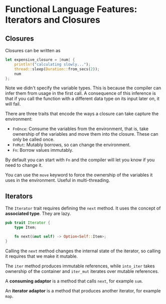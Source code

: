 # Functional Language Features: Iterators and Closures

## Closures

Closures can be written as

```rust
let expensive_closure = |num| {
    println!("calculating slowly...");
    thread::sleep(Duration::from_secs(2));
    num
};
```

Note we didn't specify the variable types. This is because the compiler can infer them
from usage in the first call. A consequence of this inference is that if you call the
function with a different data type on its input later on, it will fail.

There are three traits that encode the ways a closure can take capture the environment:

- `FnOnce`: Consume the variables from the environment, that is, take ownership of the
  variables and move them into the closure. These can only be called once.
- `FnMut`: Mutably borrows, so can change the environment.
- `Fn`: Borrow values immutably.

By default you can start with `Fn` and the compiler will let you know if you need to
change it.

You can use the `move` keyword to force the ownership of the variables it uses in the
environment. Useful in multi-threading.

## Iterators

The `Iterator` trait requires defining the `next` method. It uses the concept of
**associated type**. They are lazy.

```rust
pub trait Iterator {
    type Item;

    fn next(&mut self) -> Option<Self::Item>;
}
```

Calling the `next` method changes the internal state of the iterator, so calling it
requires that we make it mutable.

The `iter` method produces immutable references, while `into_iter` takes ownership of
the container and `iter_mut` iterates over mutable references.

A **consuming adaptor** is a method that calls `next`, for example `sum`.

An **iterator adaptor** is a method that produces another iterator, for example `map`.
